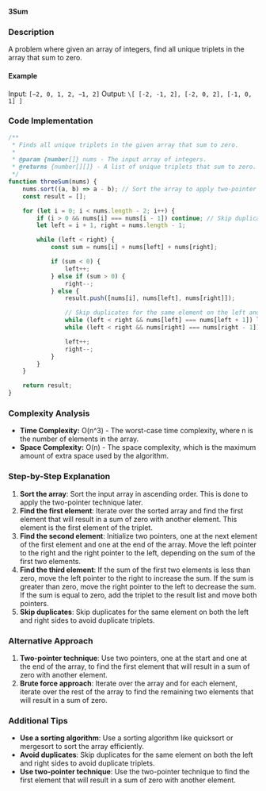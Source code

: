 **3Sum**

### Description

A problem where given an array of integers, find all unique triplets in the array that sum to zero.

#### Example

Input: `[−2, 0, 1, 2, −1, 2]`
Output: `\[ [-2, -1, 2], [-2, 0, 2], [-1, 0, 1] ]`

### Code Implementation

```javascript
/**
 * Finds all unique triplets in the given array that sum to zero.
 *
 * @param {number[]} nums - The input array of integers.
 * @returns {number[][]} - A list of unique triplets that sum to zero.
 */
function threeSum(nums) {
    nums.sort((a, b) => a - b); // Sort the array to apply two-pointer technique
    const result = [];

    for (let i = 0; i < nums.length - 2; i++) {
        if (i > 0 && nums[i] === nums[i - 1]) continue; // Skip duplicates for the same element
        let left = i + 1, right = nums.length - 1;

        while (left < right) {
            const sum = nums[i] + nums[left] + nums[right];

            if (sum < 0) {
                left++;
            } else if (sum > 0) {
                right--;
            } else {
                result.push([nums[i], nums[left], nums[right]]);

                // Skip duplicates for the same element on the left and right
                while (left < right && nums[left] === nums[left + 1]) left++;
                while (left < right && nums[right] === nums[right - 1]) right--;

                left++;
                right--;
            }
        }
    }

    return result;
}
```

### Complexity Analysis

* **Time Complexity:** O(n^3) - The worst-case time complexity, where n is the number of elements in the array.
* **Space Complexity:** O(n) - The space complexity, which is the maximum amount of extra space used by the algorithm.

### Step-by-Step Explanation

1. **Sort the array**: Sort the input array in ascending order. This is done to apply the two-pointer technique later.
2. **Find the first element**: Iterate over the sorted array and find the first element that will result in a sum of zero with another element. This element is the first element of the triplet.
3. **Find the second element**: Initialize two pointers, one at the next element of the first element and one at the end of the array. Move the left pointer to the right and the right pointer to the left, depending on the sum of the first two elements.
4. **Find the third element**: If the sum of the first two elements is less than zero, move the left pointer to the right to increase the sum. If the sum is greater than zero, move the right pointer to the left to decrease the sum. If the sum is equal to zero, add the triplet to the result list and move both pointers.
5. **Skip duplicates**: Skip duplicates for the same element on both the left and right sides to avoid duplicate triplets.

### Alternative Approach

1. **Two-pointer technique**: Use two pointers, one at the start and one at the end of the array, to find the first element that will result in a sum of zero with another element.
2. **Brute force approach**: Iterate over the array and for each element, iterate over the rest of the array to find the remaining two elements that will result in a sum of zero.

### Additional Tips

* **Use a sorting algorithm**: Use a sorting algorithm like quicksort or mergesort to sort the array efficiently.
* **Avoid duplicates**: Skip duplicates for the same element on both the left and right sides to avoid duplicate triplets.
* **Use two-pointer technique**: Use the two-pointer technique to find the first element that will result in a sum of zero with another element.